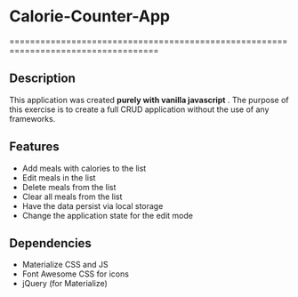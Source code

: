 # Calorie-Counter-App
===================================================================================
## Description
This application was created **purely with vanilla javascript** .
The purpose of this exercise  is to create a full CRUD application without the use of any frameworks.

## Features
* Add meals with calories to the list
* Edit meals in the list 
* Delete meals from the list
* Clear all meals from the list
* Have the data persist via local storage
* Change the application state for the edit mode

## Dependencies
* Materialize CSS and JS
* Font Awesome CSS for icons
* jQuery (for Materialize)
